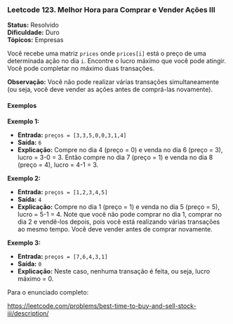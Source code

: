 ### Leetcode 123. Melhor Hora para Comprar e Vender Ações III

**Status:** Resolvido  
**Dificuldade:** Duro  
**Tópicos:** Empresas

Você recebe uma matriz `prices` onde `prices[i]` está o preço de uma determinada ação no dia `i`. Encontre o lucro máximo que você pode atingir. Você pode completar no máximo duas transações.

**Observação:** Você não pode realizar várias transações simultaneamente (ou seja, você deve vender as ações antes de comprá-las novamente).

#### Exemplos

**Exemplo 1:**

- **Entrada:** `preços = [3,3,5,0,0,3,1,4]`
- **Saída:** `6`
- **Explicação:** Compre no dia 4 (preço = 0) e venda no dia 6 (preço = 3), lucro = 3-0 = 3. Então compre no dia 7 (preço = 1) e venda no dia 8 (preço = 4), lucro = 4-1 = 3.

**Exemplo 2:**

- **Entrada:** `preços = [1,2,3,4,5]`
- **Saída:** `4`
- **Explicação:** Compre no dia 1 (preço = 1) e venda no dia 5 (preço = 5), lucro = 5-1 = 4. Note que você não pode comprar no dia 1, comprar no dia 2 e vendê-los depois, pois você está realizando várias transações ao mesmo tempo. Você deve vender antes de comprar novamente.

**Exemplo 3:**

- **Entrada:** `preços = [7,6,4,3,1]`
- **Saída:** `0`
- **Explicação:** Neste caso, nenhuma transação é feita, ou seja, lucro máximo = 0.

Para o enunciado completo:

https://leetcode.com/problems/best-time-to-buy-and-sell-stock-iii/description/
